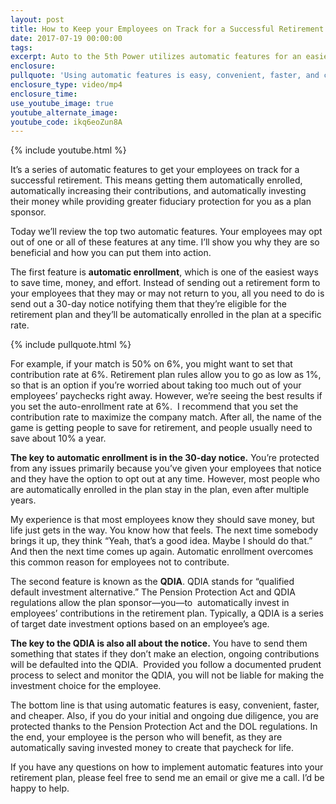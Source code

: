 ```yaml
---
layout: post
title: How to Keep your Employees on Track for a Successful Retirement
date: 2017-07-19 00:00:00
tags:
excerpt: Auto to the 5th Power utilizes automatic features for an easier and cheaper way to get your employees to enroll in a retirement plan.
enclosure:
pullquote: 'Using automatic features is easy, convenient, faster, and cheaper.'
enclosure_type: video/mp4
enclosure_time:
use_youtube_image: true
youtube_alternate_image:
youtube_code: ikq6eoZun8A
---
```



{% include youtube.html %}

It’s a series of automatic features to get your employees on track for a successful retirement. This means getting them automatically enrolled, automatically increasing their contributions, and automatically investing their money while providing greater fiduciary protection for you as a plan sponsor.

Today we’ll review the top two automatic features. Your employees may opt out of one or all of these features at any time. I’ll show you why they are so beneficial and how you can put them into action.

The first feature is **automatic enrollment**, which is one of the easiest ways to save time, money, and effort. Instead of sending out a retirement form to your employees that they may or may not return to you, all you need to do is send out a 30-day notice notifying them that they’re eligible for the retirement plan and they’ll be automatically enrolled in the plan at a specific rate.

{% include pullquote.html %}

For example, if your match is 50% on 6%, you might want to set that contribution rate at 6%. Retirement plan rules allow you to go as low as 1%, so that is an option if you’re worried about taking too much out of your employees’ paychecks right away. However, we’re seeing the best results if you set the auto-enrollment rate at 6%.  I recommend that you set the contribution rate to maximize the company match. After all, the name of the game is getting people to save for retirement, and people usually need to save about 10% a year.

**The key to automatic enrollment is in the 30-day notice.** You’re protected from any issues primarily because you’ve given your employees that notice and they have the option to opt out at any time. However, most people who are automatically enrolled in the plan stay in the plan, even after multiple years.

My experience is that most employees know they should save money, but life just gets in the way. You know how that feels. The next time somebody brings it up, they think “Yeah, that’s a good idea. Maybe I should do that.” And then the next time comes up again. Automatic enrollment overcomes this common reason for employees not to contribute.

The second feature is known as the **QDIA**. QDIA stands for “qualified default investment alternative.” The Pension Protection Act and QDIA regulations allow the plan sponsor—you—to  automatically invest in employees’ contributions in the retirement plan. Typically, a QDIA is a series of target date investment options based on an employee’s age.

**The key to the QDIA is also all about the notice.** You have to send them something that states if they don’t make an election, ongoing contributions will be defaulted into the QDIA.  Provided you follow a documented prudent process to select and monitor the QDIA, you will not be liable for making the investment choice for the employee.

The bottom line is that using automatic features is easy, convenient, faster, and cheaper. Also, if you do your initial and ongoing due diligence, you are protected thanks to the Pension Protection Act and the DOL regulations. In the end, your employee is the person who will benefit, as they are automatically saving invested money to create that paycheck for life.

If you have any questions on how to implement automatic features into your retirement plan, please feel free to send me an email or give me a call. I’d be happy to help.